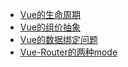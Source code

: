 * [Vue的生命周期](vue/life-cycle.md)
* [Vue的组价抽象](vue/vue-component-abstract.md)
* [Vue的数据绑定问题](vue/vue-data-binding.md)
* [Vue-Router的两种mode](vue/vue-router-modes.md)